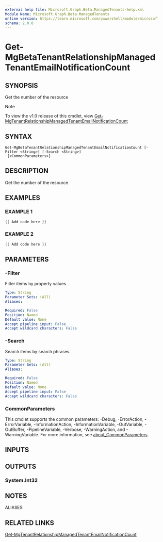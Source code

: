 ```yaml
---
external help file: Microsoft.Graph.Beta.ManagedTenants-help.xml
Module Name: Microsoft.Graph.Beta.ManagedTenants
online version: https://learn.microsoft.com/powershell/module/microsoft.graph.beta.managedtenants/get-mgbetatenantrelationshipmanagedtenantemailnotificationcount
schema: 2.0.0
---
```


# Get-MgBetaTenantRelationshipManagedTenantEmailNotificationCount

## SYNOPSIS
Get the number of the resource

> [!NOTE]
> To view the v1.0 release of this cmdlet, view [Get-MgTenantRelationshipManagedTenantEmailNotificationCount](/powershell/module/Microsoft.Graph.ManagedTenants/Get-MgTenantRelationshipManagedTenantEmailNotificationCount?view=graph-powershell-v1.0)

## SYNTAX

```
Get-MgBetaTenantRelationshipManagedTenantEmailNotificationCount [-Filter <String>] [-Search <String>]
 [<CommonParameters>]
```

## DESCRIPTION
Get the number of the resource

## EXAMPLES

### EXAMPLE 1
```powershell
{{ Add code here }}
```

### EXAMPLE 2
```powershell
{{ Add code here }}
```

## PARAMETERS

### -Filter
Filter items by property values

```yaml
Type: String
Parameter Sets: (All)
Aliases:

Required: False
Position: Named
Default value: None
Accept pipeline input: False
Accept wildcard characters: False
```

### -Search
Search items by search phrases

```yaml
Type: String
Parameter Sets: (All)
Aliases:

Required: False
Position: Named
Default value: None
Accept pipeline input: False
Accept wildcard characters: False
```

### CommonParameters
This cmdlet supports the common parameters: -Debug, -ErrorAction, -ErrorVariable, -InformationAction, -InformationVariable, -OutVariable, -OutBuffer, -PipelineVariable, -Verbose, -WarningAction, and -WarningVariable. For more information, see [about_CommonParameters](http://go.microsoft.com/fwlink/?LinkID=113216).

## INPUTS

## OUTPUTS

### System.Int32
## NOTES

ALIASES

## RELATED LINKS
[Get-MgTenantRelationshipManagedTenantEmailNotificationCount](/powershell/module/Microsoft.Graph.ManagedTenants/Get-MgTenantRelationshipManagedTenantEmailNotificationCount?view=graph-powershell-v1.0)
